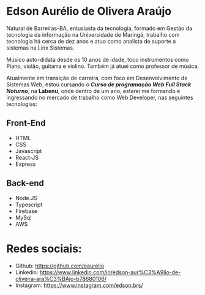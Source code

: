 # Edson Aurélio de Olivera Araújo


Natural de Barreiras-BA, entusiasta da tecnologia, formado em Gestão da tecnologia da informação na Universidade de Maringá, trabalho com tecnologia há cerca de dez anos e atuo como analista de suporte a sistemas na Linx Sistemas.

Músico auto-didata desde os 10 anos de idade, toco instrumentos como Piano, violão, guitarra e violino. Também já atuei como professor de música.

Atualmente em transição de carreira, com foco em Desenvolvimento de Sistemas Web, estou cursando o **_Curso de programação Web Full Stack Noturno_**, na **Labenu**, onde dentro de um ano, estarei me formando e ingressando no mercado de trabalho como Web Developer, nas seguintes tecnologias:

## Front-End
- HTML
- CSS
- Javascript
- React-JS
- Express

## Back-end
- Node.JS
- Typescript
- Firebase
- MySql
- AWS

# Redes sociais:

- Github: https://github.com/eaurelio
- Linkedin: https://www.linkedin.com/in/edson-aur%C3%A9lio-de-oliveira-ara%C3%BAjo-b78680106/
- Instagram: https://www.instagram.com/edson.brs/